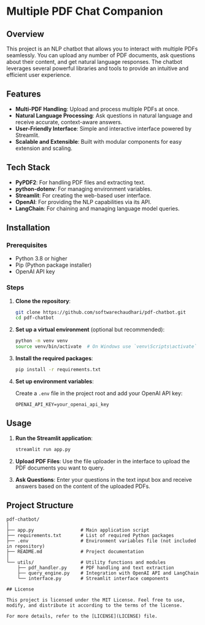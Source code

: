 # Multiple PDF Chat Companion

## Overview

This project is an NLP chatbot that allows you to interact with multiple PDFs seamlessly. You can upload any number of PDF documents, ask questions about their content, and get natural language responses. The chatbot leverages several powerful libraries and tools to provide an intuitive and efficient user experience.

## Features

- **Multi-PDF Handling**: Upload and process multiple PDFs at once.
- **Natural Language Processing**: Ask questions in natural language and receive accurate, context-aware answers.
- **User-Friendly Interface**: Simple and interactive interface powered by Streamlit.
- **Scalable and Extensible**: Built with modular components for easy extension and scaling.

## Tech Stack

- **PyPDF2**: For handling PDF files and extracting text.
- **python-dotenv**: For managing environment variables.
- **Streamlit**: For creating the web-based user interface.
- **OpenAI**: For providing the NLP capabilities via its API.
- **LangChain**: For chaining and managing language model queries.

## Installation

### Prerequisites

- Python 3.8 or higher
- Pip (Python package installer)
- OpenAI API key

### Steps

1. **Clone the repository**:

    ```bash
    git clone https://github.com/softwarechaudhari/pdf-chatbot.git
    cd pdf-chatbot
    ```

2. **Set up a virtual environment** (optional but recommended):

    ```bash
    python -m venv venv
    source venv/bin/activate  # On Windows use `venv\Scripts\activate`
    ```

3. **Install the required packages**:

    ```bash
    pip install -r requirements.txt
    ```

4. **Set up environment variables**:

    Create a `.env` file in the project root and add your OpenAI API key:

    ```env
    OPENAI_API_KEY=your_openai_api_key
    ```

## Usage

1. **Run the Streamlit application**:

    ```bash
    streamlit run app.py
    ```

2. **Upload PDF Files**: Use the file uploader in the interface to upload the PDF documents you want to query.

3. **Ask Questions**: Enter your questions in the text input box and receive answers based on the content of the uploaded PDFs.

## Project Structure

```plaintext
pdf-chatbot/
│
├── app.py                 # Main application script
├── requirements.txt       # List of required Python packages
├── .env                   # Environment variables file (not included in repository)
├── README.md              # Project documentation
│
└── utils/                 # Utility functions and modules
    ├── pdf_handler.py     # PDF handling and text extraction
    ├── query_engine.py    # Integration with OpenAI API and LangChain
    └── interface.py       # Streamlit interface components

## License

This project is licensed under the MIT License. Feel free to use, modify, and distribute it according to the terms of the license.

For more details, refer to the [LICENSE](LICENSE) file.
